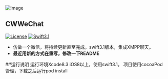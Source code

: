 ![image](https://github.com/wei18810109052/CWWeChat/blob/master/source/Images/CWWeChatIcon.png)
## CWWeChat
[![License](https://img.shields.io/packagist/l/doctrine/orm.svg)](https://github.com/wei18810109052/CWWeChat/blob/master/LICENSE)
[![Swift3.1](https://img.shields.io/badge/Swift-3.1-blue.svg?style=flat)](https://developer.apple.com/swift/)


* 仿做一个微信，将持续更新直至完成。swift3.1版本，集成XMPP聊天。
* **最近用新的方式在重写，修改一下README**



##<a id="运行说明"></a>运行说明
运行环境Xcode8.3 iOS8以上，使用swift3.1。
项目使用cocoaPod管理，下载之后运行pod install




